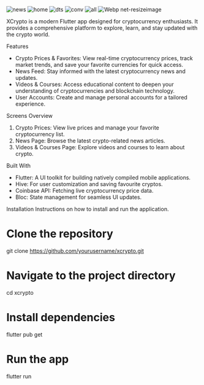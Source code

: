![news](https://github.com/user-attachments/assets/fa4540f6-1e3f-4e44-9669-9bad7759c60f)
![home](https://github.com/user-attachments/assets/30cfe15d-1a53-4ab3-a0f9-13e4b85b4543)
![dts](https://github.com/user-attachments/assets/1582fe52-6ba3-428b-998e-34fbaad3b665)
![conv](https://github.com/user-attachments/assets/d9af58a6-c6a1-435d-89c0-438a5d846f13)
![all](https://github.com/user-attachments/assets/e5868b7d-e313-4a70-bfb3-2a4531e1a2bc)
![Webp net-resizeimage](https://github.com/user-attachments/assets/fa34ffac-1c1e-4776-a2a0-b766f5db0e49)

XCrypto is a modern Flutter app designed for cryptocurrency enthusiasts. It provides a comprehensive platform to explore, learn, and stay updated with the crypto world.

Features
- Crypto Prices & Favorites: View real-time cryptocurrency prices, track market trends, and save your favorite currencies for quick access.
- News Feed: Stay informed with the latest cryptocurrency news and updates.
- Videos & Courses: Access educational content to deepen your understanding of cryptocurrencies and blockchain technology.
- User Accounts: Create and manage personal accounts for a tailored experience.

Screens Overview
1. Crypto Prices: View live prices and manage your favorite cryptocurrency list.
2. News Page: Browse the latest crypto-related news articles.
3. Videos & Courses Page: Explore videos and courses to learn about crypto.

Built With
- Flutter: A UI toolkit for building natively compiled mobile applications.
- Hive: For user customization and saving favourite cryptos.
- Coinbase API: Fetching live cryptocurrency price data.
- Bloc: State management for seamless UI updates.

Installation
Instructions on how to install and run the application.
# Clone the repository
git clone https://github.com/yourusername/xcrypto.git

# Navigate to the project directory
cd xcrypto

# Install dependencies
flutter pub get

# Run the app
flutter run


